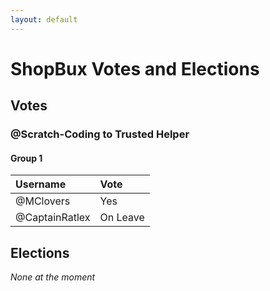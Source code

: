 ```yaml
---
layout: default
---
```


# ShopBux Votes and Elections

## Votes

### @Scratch-Coding to Trusted Helper

#### Group 1
| Username     | Vote    |
|:---------------------------------|:-------------|
| @MClovers        | Yes       |
| @CaptainRatlex        | On Leave     |

## Elections

*None at the moment*
